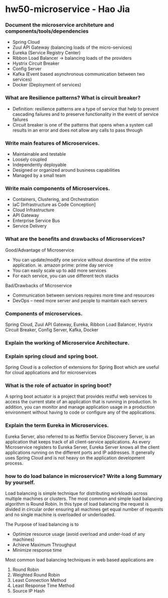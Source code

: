 # hw50-microservice - Hao Jia

### Document the microservice architeture and components/tools/dependencies
+ Spring Cloud
+ Zuul API Gateway (balancing loads of the micro-services)
+ Eureka (Service Registry Center)
+ Ribbon Load Balancer -> balancing loads of the providers
+ Hystrix Circuit Breaker
+ Config Server
+ Kafka (Event based asynchronous communication between two services)
+ Docker (Deployment of services)

### What are Resilience patterns? What is circuit breaker?
+ Definition: resilience patterns are a type of service that help to prevent cascading failures and to preserve functionality in the event of service failures
+ Circuit breaker is one of the patterns that opens when a system call results in an error and does not allow any calls to pass through

### Write main features of Microservices.
+ Maintainable and testable
+ Loosely coupled
+ Independently deployable
+ Designed or organized around business capabilities
+ Managed by a small team

### Write main components of Microservices.
+ Containers, Clustering, and Orchestration
+ IaC [Infrastructure as Code Conception]
+ Cloud Infrastructure
+ API Gateway
+ Enterprise Service Bus
+ Service Delivery


### What are the benefits and drawbacks of Microservices?

Good/Advantage of Microservice  
+ You can update/modify one service without downtime of the entire application.
ie. amazon prime: prime day service
+ You can easily scale up to add more services
+ For each service, you can use different tech stacks

Bad/Drawbacks of Microservice
+ Communication between services requires more time and resources
+ DevOps – need more server and people to maintain each servers

### Components of microservices.
Spring Cloud, Zuul API Gateway, Eureka, Ribbon Load Balancer, Hystrix Circuit Breaker, Config Server, Kafka, Docker

### Explain the working of Microservice Architecture.

### Explain spring cloud and spring boot.
Spring Cloud is a collection of extensions for Spring Boot which are useful for cloud
applications and for microservices

### What is the role of actuator in spring boot?
A spring boot actuator is a project that provides restful web services to access the current state of an application that is running in production. In addition, you can monitor and manage application usage in a production environment without having to code or configure any of the applications.

### Explain the term Eureka in Microservices.
Eureka Server, also referred to as Netflix Service Discovery Server, is an application that keeps track of all client-service applications. As every Microservice registers to Eureka Server, Eureka Server knows all the client applications running on the different ports and IP addresses. It generally uses Spring Cloud and is not heavy on the application development process.

### how to do load balance in microservice? Write a long Summary by yourself.
Load balancing is simple technique for distributing workloads across multiple machines or clusters. The most common and simple load balancing algorithm is Round Robin. In this type of load balancing the request is divided in circular order ensuring all machines get equal number of requests and no single machine is overloaded or underloaded.

The Purpose of load balancing is to
+ Optimize resource usage (avoid overload and under-load of any machines)
+ Achieve Maximum Throughput
+ Minimize response time

Most common load balancing techniques in web based applications are

1. Round Robin
2. Weighted Round Robin
3. Least Connection Method
4. Least Response Time Method
5. Source IP Hash

